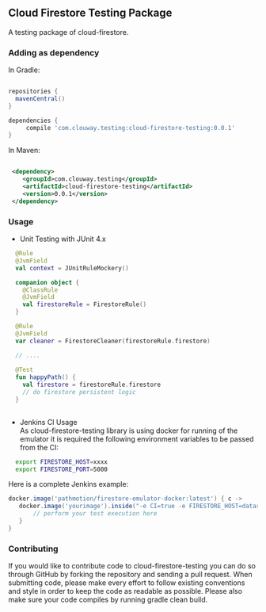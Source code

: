 ## Cloud Firestore Testing Package 
A testing package of cloud-firestore.

### Adding as dependency

In Gradle:
```groovy

repositories {
  mavenCentral()
}

dependencies {
     compile 'com.clouway.testing:cloud-firestore-testing:0.0.1'
}
```

In Maven:

```xml

 <dependency>
    <groupId>com.clouway.testing</groupId>
    <artifactId>cloud-firestore-testing</artifactId>
    <version>0.0.1</version>
 </dependency>

```

### Usage
 * Unit Testing with JUnit 4.x
```kotlin
  @Rule
  @JvmField
  val context = JUnitRuleMockery()

  companion object {
    @ClassRule
    @JvmField
    val firestoreRule = FirestoreRule()
  }

  @Rule
  @JvmField
  var cleaner = FirestoreCleaner(firestoreRule.firestore)

  // ....
   
  @Test
  fun happyPath() {
    val firestore = firestoreRule.firestore
    // do firestore persistent logic
  }
   
```

 * Jenkins CI Usage   
 As cloud-firestore-testing library is using docker for running of the emulator it is required the following environment
 variables to be passed from the CI:
  
 ```bash
   export FIRESTORE_HOST=xxxx
   export FIRESTORE_PORT=5000
 ```  
 
 Here is a complete Jenkins example:
 ```groovy  
 docker.image('pathmotion/firestore-emulator-docker:latest') { c ->
    docker.image('yourimage').inside("-e CI=true -e FIRESTORE_HOST=datastore -e FIRESTORE_PORT=8080 --link ${c.id}:datastore") {
        // perform your test execution here  
    }
 }
```
 
 

### Contributing
If you would like to contribute code to cloud-firestore-testing you can do so through GitHub by forking the repository and sending
a pull request. When submitting code, please make every effort to follow existing conventions and style in order to
keep the code as readable as possible. Please also make sure your code compiles by running gradle clean build.
